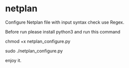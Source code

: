 # netplan

Configure Netplan file with input syntax check use Regex.

Before run please install python3 and run this command
 
chmod +x netplan_configure.py 

sudo ./netplan_configure.py

enjoy it.

